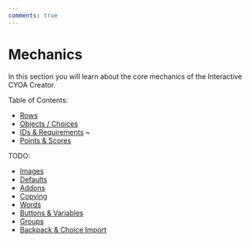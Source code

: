 ```yaml
---
comments: true
---
```


# Mechanics
In this section you will learn about the core mechanics of the Interactive
CYOA Creator.

<!-- [Continue to Rows](./rows/){ .md-button } -->

Table of Contents:

* [Rows](./rows/)
* [Objects / Choices](./objects/)
* [IDs & Requirements](./ids-and-requirements/) ~
* [Points & Scores](./points-and-scores/)

TODO:
* [Images](./images/)
* [Defaults](./defaults/)
* [Addons](./addons/)
* [Copying](./copying/)
* [Words](./words/)
* [Buttons & Variables](./buttons-and-variables/)
* [Groups](./groups/)
* [Backpack & Choice Import](./backpack-and-choice-import/)
